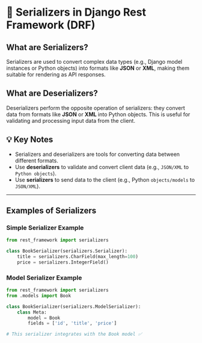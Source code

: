 # 📑 Serializers in Django Rest Framework (DRF)

## What are Serializers?
Serializers are used to convert complex data types (e.g., Django model instances or Python objects) into formats like **JSON** or **XML**, making them suitable for rendering as API responses.

## What are Deserializers?
Deserializers perform the opposite operation of serializers: they convert data from formats like **JSON** or **XML** into Python objects. This is useful for validating and processing input data from the client.

## 💡 Key Notes
- Serializers and deserializers are tools for converting data between different formats.
- Use **deserializers** to validate and convert client data (e.g., `JSON/XML` to `Python objects`).
- Use **serializers** to send data to the client (e.g., Python `objects/models` to `JSON/XML`).

---

## Examples of Serializers

### Simple Serializer Example
```python
from rest_framework import serializers

class BookSerializer(serializers.Serializer):
    title = serializers.CharField(max_length=100)
    price = serializers.IntegerField()
```

### Model Serializer Example
```python
from rest_framework import serializers
from .models import Book

class BookSerializer(serializers.ModelSerializer):
    class Meta:
        model = Book
        fields = ['id', 'title', 'price']

# This serializer integrates with the Book model ✅
